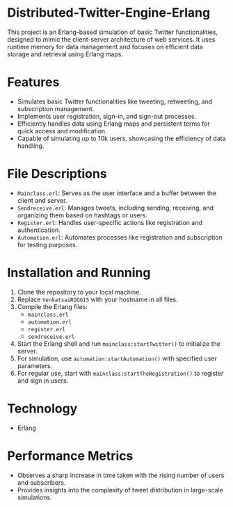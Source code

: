 # Distributed-Twitter-Engine-Erlang
This project is an Erlang-based simulation of basic Twitter functionalities, designed to mimic the client-server architecture of web services. It uses runtime memory for data management and focuses on efficient data storage and retrieval using Erlang maps.

# Features
- Simulates basic Twitter functionalities like tweeting, retweeting, and subscription management.
- Implements user registration, sign-in, and sign-out processes.
- Efficiently handles data using Erlang maps and persistent terms for quick access and modification.
- Capable of simulating up to 10k users, showcasing the efficiency of data handling.

# File Descriptions
- `Mainclass.erl`: Serves as the user interface and a buffer between the client and server.
- `Sendreceive.erl`: Manages tweets, including sending, receiving, and organizing them based on hashtags or users.
- `Register.erl`: Handles user-specific actions like registration and authentication.
- `Automation.erl`: Automates processes like registration and subscription for testing purposes.

# Installation and Running
1. Clone the repository to your local machine.
2. Replace `VenkatsaiROGG15` with your hostname in all files.
3. Compile the Erlang files:
    - `mainclass.erl`
    - `automation.erl`
    - `register.erl`
    - `sendreceive.erl`
4. Start the Erlang shell and run `mainclass:startTwitter()` to initialize the server.
5. For simulation, use `automation:startAutomation()` with specified user parameters.
6. For regular use, start with `mainclass:startTheRegistration()` to register and sign in users.

# Technology
- Erlang

# Performance Metrics
- Observes a sharp increase in time taken with the rising number of users and subscribers.
- Provides insights into the complexity of tweet distribution in large-scale simulations.
